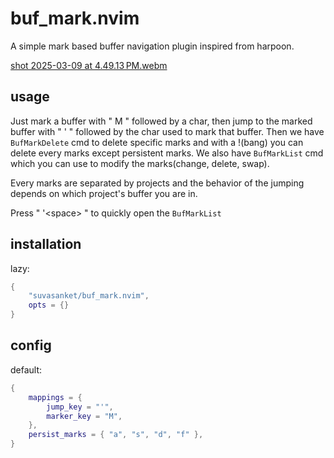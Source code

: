 # buf_mark.nvim
A simple mark based buffer navigation plugin inspired from harpoon.

[shot 2025-03-09 at 4.49.13 PM.webm](https://github.com/user-attachments/assets/c5303007-da6b-46bd-9bef-23d4af9e721c)


## usage
Just mark a buffer with " M " followed by a char, then jump to the marked buffer with " ' " followed by the char used to mark that buffer. Then we have `BufMarkDelete` cmd to delete specific marks and with a !(bang) you can delete every marks except persistent marks. We also have `BufMarkList` cmd which you can use to modify the marks(change, delete, swap).

Every marks are separated by projects and the behavior of the jumping depends on which project's buffer you are in.

Press " '\<space\> " to quickly open the `BufMarkList`

## installation
lazy:
```lua
{
    "suvasanket/buf_mark.nvim",
    opts = {}
}
```

## config
default:
```lua
{
    mappings = {
        jump_key = "'",
        marker_key = "M",
    },
    persist_marks = { "a", "s", "d", "f" },
}
```
